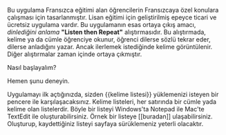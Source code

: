Bu uygulama Fransızca eğitimi alan öğrencilerin Fransızcaya özel konulara çalışması için tasarlanmıştır. 
Lisan eğitimi için geliştirilmiş epeyce ticari ve ücretsiz uygulama vardır. 
Bu uygulamanın esas ortaya çıkış amacı, _dinlediğini anlama_ **"Listen then Repeat"** alıştırmasıdır. 
Bu alıştırmada, kelime ya da cümle öğrenciye okunur, öğrenci dilerse sözlü tekrar eder, dilerse anladığını yazar. Ancak ilerlemek istediğinde kelime görüntülenir.
Diğer alıştırmalar zaman içinde ortaya çıkmıştır.

Nasıl başlayalım?

Hemen şunu deneyin. 

Uygulamayı ilk açtığınızda, sizden {{kelime listesi}} yüklemenizi isteyen bir pencere ile karşılaşacaksınız.
Kelime listeleri, her satırında bir cümle yada kelime olan listelerdir. Böyle bir listeyi Windows'ta Notepad ile Mac'te TextEdit ile oluşturabilirsiniz.
Örnek bir listeye [[buradan]] ulaşabilirsiniz. 
Oluşturup, kaydettiğiniz listeyi sayfaya sürüklemeniz yeterli olacaktır.
